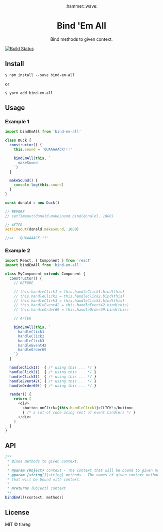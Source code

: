<div align="center">
  :hammer::wave:
  <h1>Bind 'Em All</h1>
  <p>Bind methods to given context.</p>
</div>

[![Build Status](https://travis-ci.org/tlareg/bind-em-all.svg?branch=master)](https://travis-ci.org/tlareg/bind-em-all)

## Install

```
$ npm install --save bind-em-all
```
or
```
$ yarn add bind-em-all
```

## Usage

### Example 1

```js
import bindEmAll from 'bind-em-all'

class Duck {
  constructor() {
    this.sound = 'QUAAAAACK!!!'

    bindEmAll(this, `
      makeSound
    `)
  }

  makeSound() {
    console.log(this.sound)
  }
}

const donald = new Duck()

// BEFORE
// setTimeout(donald.makeSound.bind(donald), 1000)

// AFTER
setTimeout(donald.makeSound, 1000)

//=>  'QUAAAAACK!!!'
```

### Example 2

```js
import React, { Component } from 'react'
import bindEmAll from 'bind-em-all'

class MyComponent extends Component {
  constructor() {
    // BEFORE

    // this.handleClick1 = this.handleClick1.bind(this)
    // this.handleClick2 = this.handleClick2.bind(this)
    // this.handleClick3 = this.handleClick3.bind(this)
    // this.handleEvent42 = this.handleEvent42.bind(this)
    // this.handleOrder69 = this.handleOrder69.bind(this)

    // AFTER

    bindEmAll(this, `
      handleClick1
      handleClick2
      handleClick3
      handleEvent42
      handleOrder69
    `)
  }

  handleClick1()  { /* using this ... */ }
  handleClick2()  { /* using this ... */ }
  handleClick3()  { /* using this ... */ }
  handleEvent42() { /* using this ... */ }
  handleOrder69() { /* using this ... */ }

  render() {
    return (
      <div>
        <button onClick={this.handleClick1}>CLICK!</button>
        { /* a lot of code using rest of event handlers */ }
      </div>
    )
  }
}
```

## API

```js
/**
 * Binds methods to given context.
 *
 * @param {Object} context - The context that will be bound to given methods.
 * @param {string[]|string} methods - The names of given context methods,
 * that will be bound with context.
 *
 * @returns {Object} context
 */
bindEmAll(context, methods)
```

## License

MIT © tlareg
